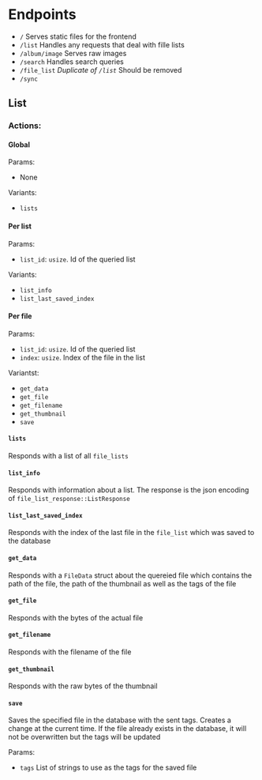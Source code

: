 # Endpoints

- `/` Serves static files for the frontend
- `/list` Handles any requests that deal with fille lists
- `/album/image` Serves raw images
- `/search` Handles search queries
- `/file_list` *Duplicate of `/list`* Should be removed
- `/sync`

## List

### Actions:

#### Global
Params:
- None

Variants:
- `lists`
#### Per list
Params:
- `list_id`: `usize`. Id of the queried list

Variants:
- `list_info`
- `list_last_saved_index`

#### Per file
Params:
- `list_id`: `usize`. Id of the queried list
- `index`: `usize`. Index of the file in the list

Variantst:
- `get_data`
- `get_file`
- `get_filename`
- `get_thumbnail`
- `save`


#### `lists`

Responds with a list of all `file_lists`

#### `list_info`

Responds with information about a list. The response is the json encoding of
`file_list_response::ListResponse`

#### `list_last_saved_index`

Responds with the index of the last file in the `file_list` which was saved
to the database

#### `get_data`

Responds with a `FileData` struct about the quereied file which contains the path
of the file, the path of the thumbnail as well as the tags of the file

#### `get_file`

Responds with the bytes of the actual file

#### `get_filename`

Responds with the filename of the file

#### `get_thumbnail`

Responds with the raw bytes of the thumbnail

#### `save`

Saves the specified file in the database with the sent tags. Creates a change
at the current time. If the file already exists in the database, it will not
be overwritten but the tags will be updated

Params:
- `tags` List of strings to use as the tags for the saved file


